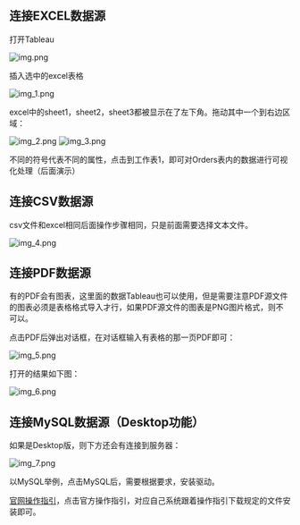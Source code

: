 ## 连接EXCEL数据源

打开Tableau

![img.png](img.png)

插入选中的excel表格

![img_1.png](img_1.png)

excel中的sheet1，sheet2，sheet3都被显示在了左下角。拖动其中一个到右边区域：

![img_2.png](img_2.png)
![img_3.png](img_3.png)

不同的符号代表不同的属性，点击到工作表1，即可对Orders表内的数据进行可视化处理（后面演示）
## 连接CSV数据源

csv文件和excel相同后面操作步骤相同，只是前面需要选择文本文件。

![img_4.png](img_4.png)

## 连接PDF数据源
有的PDF会有图表，这里面的数据Tableau也可以使用，但是需要注意PDF源文件的图表必须是表格格式导入才行，如果PDF源文件的图表是PNG图片格式，则不可以。

点击PDF后弹出对话框，在对话框输入有表格的那一页PDF即可：

![img_5.png](img_5.png)

打开的结果如下图：

![img_6.png](img_6.png)

## 连接MySQL数据源（Desktop功能）

如果是Desktop版，则下方还会有连接到服务器：

![img_7.png](img_7.png)

以MySQL举例，点击MySQL后，需要根据要求，安装驱动。

[官网操作指引](https://www.tableau.com/zh-cn/support/drivers?edition=pro&lang=zh-cn&platform=mac&cpu=64&version=2020.3&__full-version=20203.20.1110.1623#mysql)，点击官方操作指引，对应自己系统跟着操作指引下载规定的文件安装即可。
